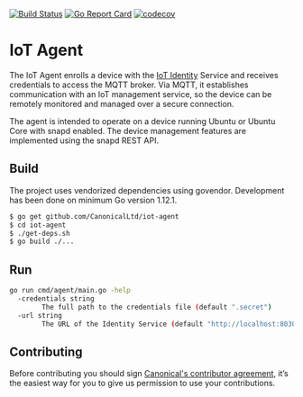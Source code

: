 [![Build Status][travis-image]][travis-url]
[![Go Report Card][goreportcard-image]][goreportcard-url]
[![codecov][codecov-image]][codecov-url]
# IoT Agent

The IoT Agent enrolls a device with the [IoT Identity](https://github.com/CanonicalLtd/iot-identity) Service and 
receives credentials to access the MQTT broker. Via MQTT, it establishes communication with
an IoT management service, so the device can be remotely monitored and managed over a
secure connection.

The agent is intended to operate on a device running Ubuntu or Ubuntu Core with snapd enabled. 
The device management features are implemented using the snapd REST API.

## Build
The project uses vendorized dependencies using govendor. Development has been done on minimum Go version 1.12.1.
```bash
$ go get github.com/CanonicalLtd/iot-agent
$ cd iot-agent
$ ./get-deps.sh
$ go build ./...
```

## Run
```bash
go run cmd/agent/main.go -help
  -credentials string
        The full path to the credentials file (default ".secret")
  -url string
        The URL of the Identity Service (default "http://localhost:8030/")
```

## Contributing
Before contributing you should sign [Canonical's contributor agreement](https://www.ubuntu.com/legal/contributors), it’s the easiest way for you to give us permission to use your contributions.

[travis-image]: https://travis-ci.org/CanonicalLtd/iot-agent.svg?branch=master
[travis-url]: https://travis-ci.org/CanonicalLtd/iot-agent
[goreportcard-image]: https://goreportcard.com/badge/github.com/CanonicalLtd/iot-agent
[goreportcard-url]: https://goreportcard.com/report/github.com/CanonicalLtd/iot-agent
[codecov-url]: https://codecov.io/gh/CanonicalLtd/iot-agent
[codecov-image]: https://codecov.io/gh/CanonicalLtd/iot-agent/branch/master/graph/badge.svg